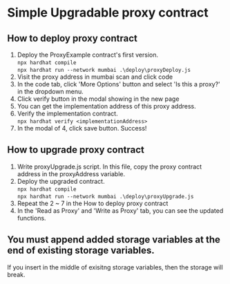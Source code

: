 # Simple Upgradable proxy contract

## How to deploy proxy contract
1. Deploy the ProxyExample contract's first version.\
    `npx hardhat compile`\
    `npx hardhat run --network mumbai .\deploy\proxyDeploy.js`
2. Visit the proxy address in mumbai scan and click code
3. In the code tab, click 'More Options' button and select 'Is this a proxy?' in the dropdown menu.
4. Click verify button in the modal showing in the new page
5. You can get the implementation address of this proxy address. 
6. Verify the implementation contract.\
    `npx hardhat verify <implementationAddress>`
7. In the modal of 4, click save button. Success!

## How to upgrade proxy contract
1. Write proxyUpgrade.js script. In this file, copy the proxy contract address in the proxyAddress variable.
2. Deploy the upgraded contract.\
    `npx hardhat compile`\
    `npx hardhat run --network mumbai .\deploy\proxyUpgrade.js`
3. Repeat the 2 ~ 7 in the How to deploy proxy contract
4. In the 'Read as Proxy' and 'Write as Proxy' tab, you can see the updated functions.

## You must append added storage variables at the end of existing storage variables.
If you insert in the middle of exisitng storage variables, then the storage will break.
